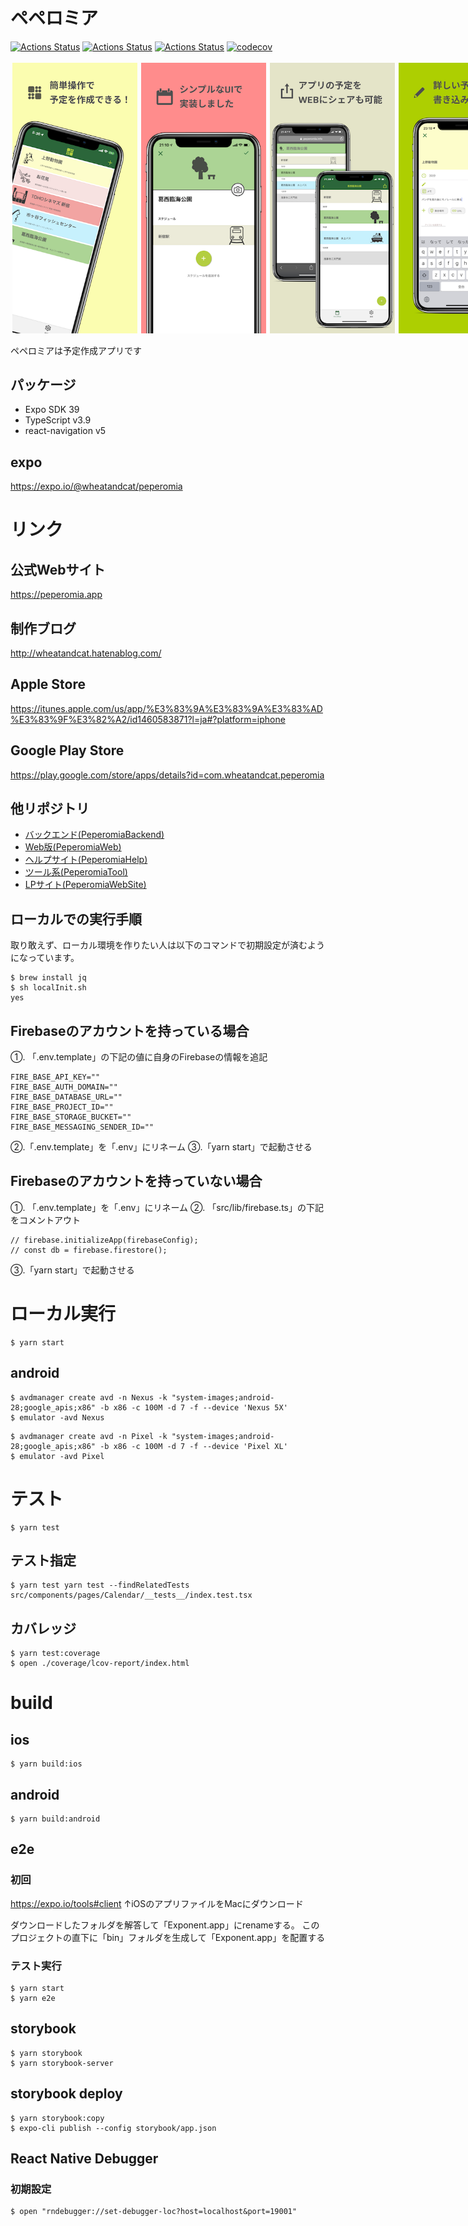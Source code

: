 # ペペロミア

[![Actions Status](https://github.com/wheatandcat/Peperomia/workflows/jest/badge.svg)](https://github.com/wheatandcat/Peperomia/actions)
[![Actions Status](https://github.com/wheatandcat/Peperomia/workflows/lint/badge.svg)](https://github.com/wheatandcat/Peperomia/actions)
[![Actions Status](https://github.com/wheatandcat/Peperomia/workflows/tsc/badge.svg)](https://github.com/wheatandcat/Peperomia/actions)
[![codecov](https://codecov.io/gh/wheatandcat/Peperomia/branch/master/graph/badge.svg)](https://codecov.io/gh/wheatandcat/Peperomia)

<div style="display:flex">
    <img src="./doc/thumbnail/iphoneX_1.png" width="200" style="padding:3px"/>
    <img src="./doc/thumbnail/iphoneX_2.png" width="200" style="padding:3px"/>
    <img src="./doc/thumbnail/iphoneX_3.png" width="200" style="padding:3px"/>
    <img src="./doc/thumbnail/iphoneX_4.png" width="200" style="padding:3px"/>
    <img src="./doc/thumbnail/iphoneX_5.png" width="200" style="padding:3px"/>
</div>

ペペロミアは予定作成アプリです

## パッケージ
 - Expo SDK 39
 - TypeScript v3.9
 - react-navigation v5

## expo

https://expo.io/@wheatandcat/peperomia


# リンク

## 公式Webサイト
https://peperomia.app

## 制作ブログ
http://wheatandcat.hatenablog.com/

## Apple Store
https://itunes.apple.com/us/app/%E3%83%9A%E3%83%9A%E3%83%AD%E3%83%9F%E3%82%A2/id1460583871?l=ja#?platform=iphone

## Google Play Store
https://play.google.com/store/apps/details?id=com.wheatandcat.peperomia


## 他リポジトリ
 - [バックエンド(PeperomiaBackend)](https://github.com/wheatandcat/PeperomiaBackend)
 - [Web版(PeperomiaWeb)](https://github.com/wheatandcat/PeperomiaWeb)
 - [ヘルプサイト(PeperomiaHelp)](https://github.com/wheatandcat/PeperomiaHelp)
 - [ツール系(PeperomiaTool)](https://github.com/wheatandcat/PeperomiaTool)
 - [LPサイト(PeperomiaWebSite)](https://github.com/wheatandcat/PeperomiaWebSite)

## ローカルでの実行手順

取り敢えず、ローカル環境を作りたい人は以下のコマンドで初期設定が済むようになっています。

```
$ brew install jq
$ sh localInit.sh
yes
```

## Firebaseのアカウントを持っている場合
①. 「.env.template」の下記の値に自身のFirebaseの情報を追記

```
FIRE_BASE_API_KEY=""
FIRE_BASE_AUTH_DOMAIN=""
FIRE_BASE_DATABASE_URL=""
FIRE_BASE_PROJECT_ID=""
FIRE_BASE_STORAGE_BUCKET=""
FIRE_BASE_MESSAGING_SENDER_ID=""
```

②.「.env.template」を「.env」にリネーム
③.「yarn start」で起動させる

## Firebaseのアカウントを持っていない場合
①. 「.env.template」を「.env」にリネーム
②. 「src/lib/firebase.ts」の下記をコメントアウト

```
// firebase.initializeApp(firebaseConfig);
// const db = firebase.firestore();
```
③.「yarn start」で起動させる

# ローカル実行

```
$ yarn start
```

## android

```
$ avdmanager create avd -n Nexus -k "system-images;android-28;google_apis;x86" -b x86 -c 100M -d 7 -f --device 'Nexus 5X'
$ emulator -avd Nexus
```

```
$ avdmanager create avd -n Pixel -k "system-images;android-28;google_apis;x86" -b x86 -c 100M -d 7 -f --device 'Pixel XL'
$ emulator -avd Pixel
```

# テスト

```
$ yarn test
```

## テスト指定

```
$ yarn test yarn test --findRelatedTests src/components/pages/Calendar/__tests__/index.test.tsx
```

## カバレッジ

```
$ yarn test:coverage
$ open ./coverage/lcov-report/index.html
```



# build

## ios

```
$ yarn build:ios
```

## android


```
$ yarn build:android
```


## e2e

### 初回
https://expo.io/tools#client
↑iOSのアプリファイルをMacにダウンロード

ダウンロードしたフォルダを解答して「Exponent.app」にrenameする。
このプロジェクトの直下に「bin」フォルダを生成して「Exponent.app」を配置する


### テスト実行

```
$ yarn start
$ yarn e2e
```



## storybook 

```
$ yarn storybook 
$ yarn storybook-server
```


## storybook deploy 

```
$ yarn storybook:copy
$ expo-cli publish --config storybook/app.json
```

## React Native Debugger

### 初期設定

```
$ open "rndebugger://set-debugger-loc?host=localhost&port=19001"
```

